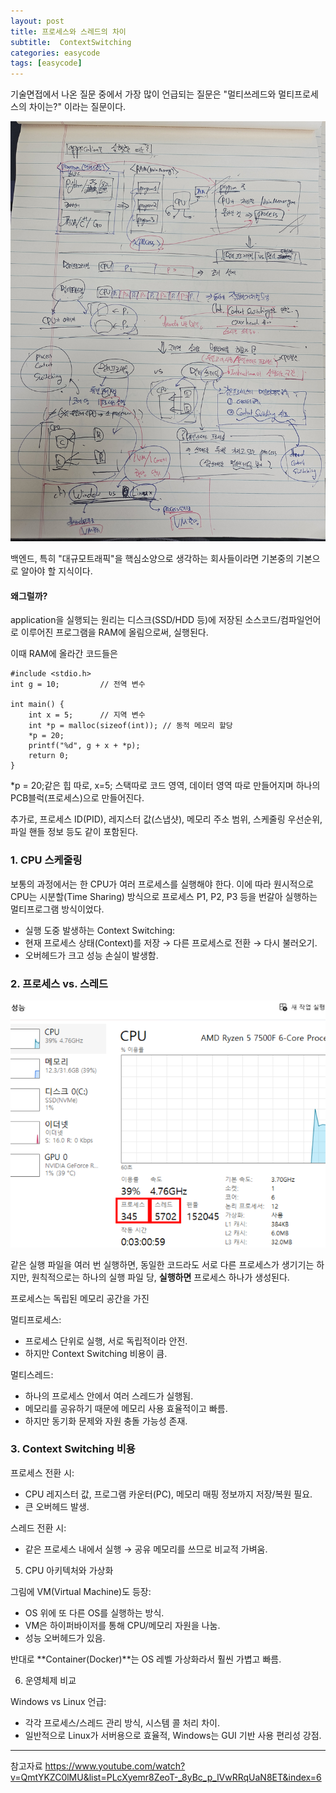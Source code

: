 ```yaml
---
layout: post
title: 프로세스와 스레드의 차이
subtitle:  ContextSwitching
categories: easycode
tags: [easycode]
---
```


기술면접에서 나온 질문 중에서 가장 많이 언급되는 질문은
"멀티쓰레드와 멀티프로세스의 차이는?" 이라는 질문이다.

![banner](/assets/images/0818/easy5.jpg)

백엔드, 특히 "대규모트래픽"을 핵심소양으로 생각하는 회사들이라면 기본중의 기본으로 알아야 할 지식이다. 

#### 왜그럴까?

application을 실행되는 원리는
디스크(SSD/HDD 등)에 저장된 소스코드/컴파일언어로 이루어진 프로그램을 RAM에 올림으로써, 실행된다.

이때 RAM에 올라간 코드들은 

    #include <stdio.h>
    int g = 10;         // 전역 변수

    int main() {
        int x = 5;      // 지역 변수
        int *p = malloc(sizeof(int)); // 동적 메모리 할당
        *p = 20;
        printf("%d", g + x + *p);
        return 0;
    }

*p = 20;같은 힙 따로, x=5; 스택따로 코드 영역, 데이터 영역 따로 만들어지며 하나의 PCB블럭(프로세스)으로 만들어진다.

추가로, 프로세스 ID(PID), 레지스터 값(스냅샷), 메모리 주소 범위, 스케줄링 우선순위, 파일 핸들 정보 등도 같이 포함된다.


### 1. CPU 스케줄링


보통의 과정에서는 한 CPU가 여러 프로세스를 실행해야 한다.
이에 따라 원시적으로 CPU는 시분할(Time Sharing) 방식으로 프로세스 P1, P2, P3 등을 번갈아 실행하는 멀티프로그램 방식이었다.
- 실행 도중 발생하는 Context Switching:
- 현재 프로세스 상태(Context)를 저장 → 다른 프로세스로 전환 → 다시 불러오기.
- 오버헤드가 크고 성능 손실이 발생함.

### 2. 프로세스 vs. 스레드

![TaskManager](/assets/images/0818/taskManager.png)

같은 실행 파일을 여러 번 실행하면, 동일한 코드라도 서로 다른 프로세스가 생기기는 하지만, 원칙적으로는 하나의 실행 파일 당, **실행하면** 프로세스 하나가 생성된다.

프로세스는 독립된 메모리 공간을 가진


멀티프로세스:

- 프로세스 단위로 실행, 서로 독립적이라 안전.
- 하지만 Context Switching 비용이 큼.

멀티스레드:

- 하나의 프로세스 안에서 여러 스레드가 실행됨.
- 메모리를 공유하기 때문에 메모리 사용 효율적이고 빠름.
- 하지만 동기화 문제와 자원 충돌 가능성 존재.

### 3. Context Switching 비용

프로세스 전환 시:

- CPU 레지스터 값, 프로그램 카운터(PC), 메모리 매핑 정보까지 저장/복원 필요.
- 큰 오버헤드 발생.

스레드 전환 시:
- 같은 프로세스 내에서 실행 → 공유 메모리를 쓰므로 비교적 가벼움.

5. CPU 아키텍처와 가상화

그림에 VM(Virtual Machine)도 등장:

- OS 위에 또 다른 OS를 실행하는 방식.
- VM은 하이퍼바이저를 통해 CPU/메모리 자원을 나눔.
- 성능 오버헤드가 있음.

반대로 **Container(Docker)**는 OS 레벨 가상화라서 훨씬 가볍고 빠름.

6. 운영체제 비교

Windows vs Linux 언급:
- 각각 프로세스/스레드 관리 방식, 시스템 콜 처리 차이.
- 일반적으로 Linux가 서버용으로 효율적, Windows는 GUI 기반 사용 편리성 강점.

---

참고자료
https://www.youtube.com/watch?v=QmtYKZC0lMU&list=PLcXyemr8ZeoT-_8yBc_p_lVwRRqUaN8ET&index=6







